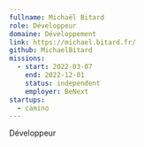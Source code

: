 ```yaml
---
fullname: Michaël Bitard
role: Développeur
domaine: Développement
link: https://michael.bitard.fr/
github: MichaelBitard
missions:
  - start: 2022-03-07
    end: 2022-12-01
    status: independent
    employer: BeNext
startups:
  - camino
---
```


Développeur
